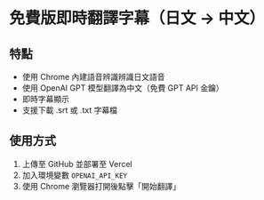 # 免費版即時翻譯字幕（日文 → 中文）

## 特點
- 使用 Chrome 內建語音辨識辨識日文語音
- 使用 OpenAI GPT 模型翻譯為中文（免費 GPT API 金鑰）
- 即時字幕顯示
- 支援下載 .srt 或 .txt 字幕檔

## 使用方式
1. 上傳至 GitHub 並部署至 Vercel
2. 加入環境變數 `OPENAI_API_KEY`
3. 使用 Chrome 瀏覽器打開後點擊「開始翻譯」
